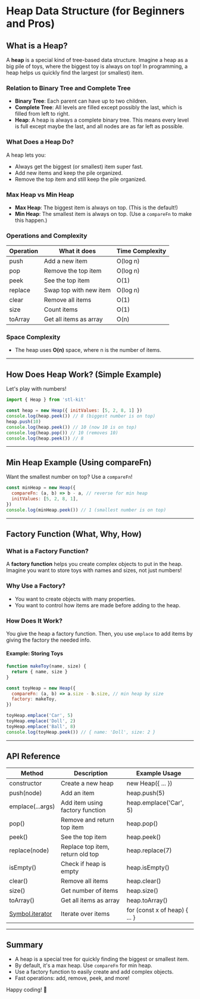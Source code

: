 # Heap Data Structure (for Beginners and Pros)

## What is a Heap?

A **heap** is a special kind of tree-based data structure. Imagine a heap as a big pile of toys, where the biggest toy is always on top! In programming, a heap helps us quickly find the largest (or smallest) item.

### Relation to Binary Tree and Complete Tree

- **Binary Tree**: Each parent can have up to two children.
- **Complete Tree**: All levels are filled except possibly the last, which is filled from left to right.
- **Heap**: A heap is always a complete binary tree. This means every level is full except maybe the last, and all nodes are as far left as possible.

### What Does a Heap Do?

A heap lets you:

- Always get the biggest (or smallest) item super fast.
- Add new items and keep the pile organized.
- Remove the top item and still keep the pile organized.

### Max Heap vs Min Heap

- **Max Heap**: The biggest item is always on top. (This is the default!)
- **Min Heap**: The smallest item is always on top. (Use a `compareFn` to make this happen.)

### Operations and Complexity

| Operation | What it does           | Time Complexity |
| --------- | ---------------------- | --------------- |
| push      | Add a new item         | O(log n)        |
| pop       | Remove the top item    | O(log n)        |
| peek      | See the top item       | O(1)            |
| replace   | Swap top with new item | O(log n)        |
| clear     | Remove all items       | O(1)            |
| size      | Count items            | O(1)            |
| toArray   | Get all items as array | O(n)            |

### Space Complexity

- The heap uses **O(n)** space, where n is the number of items.

---

## How Does Heap Work? (Simple Example)

Let's play with numbers!

```js
import { Heap } from 'stl-kit'

const heap = new Heap({ initValues: [5, 2, 8, 1] })
console.log(heap.peek()) // 8 (biggest number is on top)
heap.push(10)
console.log(heap.peek()) // 10 (now 10 is on top)
console.log(heap.pop()) // 10 (removes 10)
console.log(heap.peek()) // 8
```

---

## Min Heap Example (Using compareFn)

Want the smallest number on top? Use a `compareFn`!

```js
const minHeap = new Heap({
  compareFn: (a, b) => b - a, // reverse for min heap
  initValues: [5, 2, 8, 1],
})
console.log(minHeap.peek()) // 1 (smallest number is on top)
```

---

## Factory Function (What, Why, How)

### What is a Factory Function?

A **factory function** helps you create complex objects to put in the heap. Imagine you want to store toys with names and sizes, not just numbers!

### Why Use a Factory?

- You want to create objects with many properties.
- You want to control how items are made before adding to the heap.

### How Does It Work?

You give the heap a factory function. Then, you use `emplace` to add items by giving the factory the needed info.

#### Example: Storing Toys

```js
function makeToy(name, size) {
  return { name, size }
}

const toyHeap = new Heap({
  compareFn: (a, b) => a.size - b.size, // min heap by size
  factory: makeToy,
})

toyHeap.emplace('Car', 5)
toyHeap.emplace('Doll', 2)
toyHeap.emplace('Ball', 8)
console.log(toyHeap.peek()) // { name: 'Doll', size: 2 }
```

---

## API Reference

| Method              | Description                      | Example Usage                 |
| ------------------- | -------------------------------- | ----------------------------- |
| constructor         | Create a new heap                | new Heap({ ... })             |
| push(node)          | Add an item                      | heap.push(5)                  |
| emplace(...args)    | Add item using factory function  | heap.emplace('Car', 5)        |
| pop()               | Remove and return top item       | heap.pop()                    |
| peek()              | See the top item                 | heap.peek()                   |
| replace(node)       | Replace top item, return old top | heap.replace(7)               |
| isEmpty()           | Check if heap is empty           | heap.isEmpty()                |
| clear()             | Remove all items                 | heap.clear()                  |
| size()              | Get number of items              | heap.size()                   |
| toArray()           | Get all items as array           | heap.toArray()                |
| [Symbol.iterator]() | Iterate over items               | for (const x of heap) { ... } |

---

## Summary

- A heap is a special tree for quickly finding the biggest or smallest item.
- By default, it's a max heap. Use `compareFn` for min heap.
- Use a factory function to easily create and add complex objects.
- Fast operations: add, remove, peek, and more!

Happy coding! 🎉
